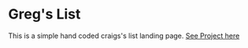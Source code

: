 # Greg's List
This is a simple hand coded craigs's list landing page.
[See Project here](http://justin-oreilly.com/gregs_list/)
